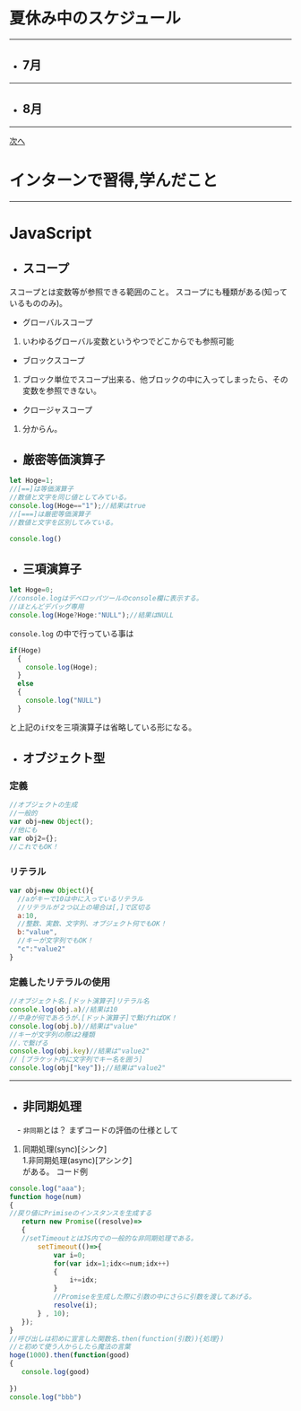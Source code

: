# 夏休み中のスケジュール
---
 - ## 7月
---
 - ## 8月
--- 


[次へ](https://github.com/satoshigp/SummerVacation/blob/master/page01.md)

# インターンで習得,学んだこと
---
# JavaScript  
- ## スコープ
 スコープとは変数等が参照できる範囲のこと。
 スコープにも種類がある(知っているもののみ)。
 - グローバルスコープ
  1. いわゆるグローバル変数というやつでどこからでも参照可能
 - ブロックスコープ　
  1. ブロック単位でスコープ出来る、他ブロックの中に入ってしまったら、その変数を参照できない。
 - クロージャスコープ
  1. 分からん。
- ## 厳密等価演算子
```js
let Hoge=1;
//[==]は等価演算子
//数値と文字を同じ値としてみている。
console.log(Hoge=="1");//結果はtrue
//[===]は厳密等価演算子
//数値と文字を区別してみている。

console.log()
```
- ## 三項演算子
```js
let Hoge=0;
//console.logはデベロッパツールのconsole欄に表示する。
//ほとんどデバッグ専用
console.log(Hoge?Hoge:"NULL");//結果はNULL
```
`console.log` の中で行っている事は
```js
if(Hoge)
  {
    console.log(Hoge);
  }
  else
  {
    console.log("NULL")
  }
```
と上記の`if文`を三項演算子は省略している形になる。
  
- ## オブジェクト型
### 定義
```js
//オブジェクトの生成
//一般的
var obj=new Object();
//他にも
var obj2={};
//これでもOK！
```
### リテラル
```js
var obj=new Object(){
  //aがキーで10は中に入っているリテラル
  //リテラルが２つ以上の場合は[,]で区切る
  a:10,
  //整数、実数、文字列、オブジェクト何でもOK！
  b:"value",
  //キーが文字列でもOK！
  "c":"value2"
}
```
### 定義したリテラルの使用
```js
//オブジェクト名.[ドット演算子]リテラル名
console.log(obj.a)//結果は10
//中身が何であろうが.[ドット演算子]で繋げればOK！
console.log(obj.b)//結果は"value"
//キーが文字列の際は2種類
//.で繋げる
console.log(obj.key)//結果は"value2"
// [ブラケット内に文字列でキー名を囲う]
console.log(obj["key"]);//結果は"value2"
```
---
 - ## 非同期処理
 　- `非同期`とは？
  まずコードの評価の仕様として
   1. 同期処理(sync)[シンク]  
   1.非同期処理(async)[アシンク]  
 がある。
 コード例
 ```js
 console.log("aaa");
function hoge(num)
{
//戻り値にPrimiseのインスタンスを生成する
    return new Promise((resolve)=>
    {
    //setTimeoutとはJS内での一般的な非同期処理である。
        setTimeout(()=>{
            var i=0;
            for(var idx=1;idx<=num;idx++)
            {
                i+=idx;
            }
            //Promiseを生成した際に引数の中にさらに引数を渡してあげる。
            resolve(i);
        } , 10);
    });
}
//呼び出しは初めに宣言した関数名.then(function(引数)){処理})
//と初めて使う人からしたら魔法の言葉
hoge(1000).then(function(good)
{
    console.log(good)
    
})
console.log("bbb")
 ```
 
